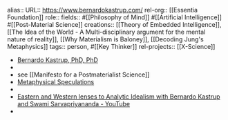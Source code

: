 alias::
URL:: https://www.bernardokastrup.com/
rel-org:: [[Essentia Foundation]]
role::
fields:: #[[Philosophy of Mind]] #[[Artificial Intelligence]] #[[Post-Material Science]]
creations:: [[Theory of Embedded Intelligence]], [[The Idea of the World - A Multi-disciplinary argument for the mental nature of reality]], [[Why Materialism is Baloney]], [[Decoding Jung's Metaphysics]]
tags:: person, #[[Key Thinker]]
rel-projects:: [[X-Science]]


- [Bernardo Kastrup, PhD, PhD](https://www.bernardokastrup.com/)
-
- see [[Manifesto for a Postmaterialist Science]]
- [Metaphysical Speculations](https://www.bernardokastrup.com/)
-
- [Eastern and Western lenses to Analytic Idealism with Bernardo Kastrup and Swami Sarvapriyananda - YouTube](https://www.youtube.com/watch?v=BG31Oz0VWmI)
-
